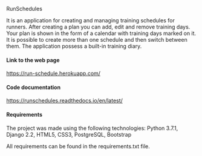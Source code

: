  RunSchedules

It is an application for creating and managing training schedules for runners. After creating a plan you can add, edit and remove training days. Your plan is shown in the form of a calendar with training days marked on it. It is possible to create more than one  schedule and then switch between them. The application possess a built-in training diary.

#### Link to the web page
https://run-schedule.herokuapp.com/

#### Code documentation
https://runschedules.readthedocs.io/en/latest/

#### Requirements
The project was made using the following technologies:
Python 3.7.1, Django 2.2, HTML5, CSS3, PostgreSQL, Bootstrap

All requirements can be found in the requirements.txt file.
